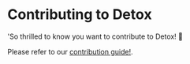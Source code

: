 # Contributing to Detox

'So thrilled to know you want to contribute to Detox! 💙

Please refer to our [contribution guide!](https://wix.github.io/Detox/docs/contributing).
